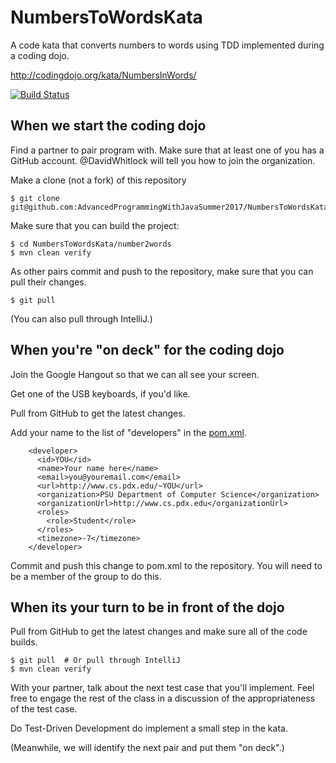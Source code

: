 # NumbersToWordsKata

A code kata that converts numbers to words using TDD implemented during a coding dojo.

http://codingdojo.org/kata/NumbersInWords/

[![Build Status](https://travis-ci.org/AdvancedProgrammingWithJavaSummer2017/NumbersToWordsKata.svg?branch=master)](https://travis-ci.org/AdvancedProgrammingWithJavaSummer2017/NumbersToWordsKata)

## When we start the coding dojo

Find a partner to pair program with.  Make sure that at least one of you has a GitHub account.  @DavidWhitlock will tell you how to join the organization.

Make a clone (not a fork) of this repository

```
$ git clone git@github.com:AdvancedProgrammingWithJavaSummer2017/NumbersToWordsKata.git
```

Make sure that you can build the project:

```
$ cd NumbersToWordsKata/number2words
$ mvn clean verify
```

As other pairs commit and push to the repository, make sure that you can pull their changes.

```
$ git pull
```

(You can also pull through IntelliJ.)

## When you're "on deck" for the coding dojo

Join the Google Hangout so that we can all see your screen.

Get one of the USB keyboards, if you'd like.

Pull from GitHub to get the latest changes.

Add your name to the list of "developers" in the [pom.xml](https://github.com/AdvancedProgrammingWithJavaSummer2017/NumbersToWordsKata/blob/master/number2words/pom.xml).

```
    <developer>
      <id>YOU</id>
      <name>Your name here</name>
      <email>you@youremail.com</email>
      <url>http://www.cs.pdx.edu/~YOU</url>
      <organization>PSU Department of Computer Science</organization>
      <organizationUrl>http://www.cs.pdx.edu</organizationUrl>
      <roles>
        <role>Student</role>
      </roles>
      <timezone>-7</timezone>
    </developer>
```

Commit and push this change to pom.xml to the repository.  You will need to be a member of the group to do this.

## When its your turn to be in front of the dojo

Pull from GitHub to get the latest changes and make sure all of the code builds.

```
$ git pull  # Or pull through IntelliJ
$ mvn clean verify
```

With your partner, talk about the next test case that you'll implement.  Feel free to engage the rest of the class in a discussion of the appropriateness of the test case.

Do Test-Driven Development do implement a small step in the kata.

(Meanwhile, we will identify the next pair and put them "on deck".)
